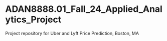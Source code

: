 # ADAN8888.01_Fall_24_Applied_Analytics_Project
Project repository for Uber and Lyft Price Prediction, Boston, MA
